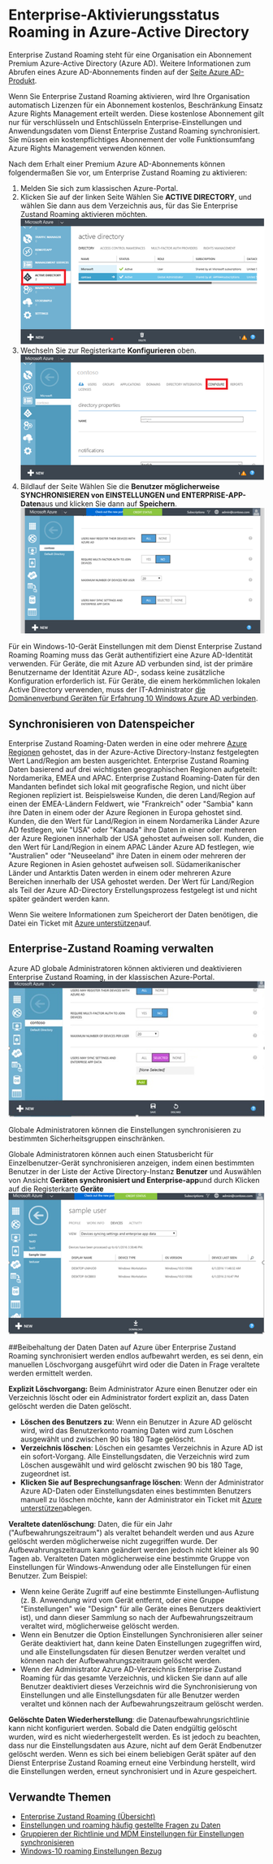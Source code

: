 <properties
    pageTitle="Enterprise-Aktivierungsstatus in Azure-Active Directory Roaming | Microsoft Azure"
    description="Häufig gestellte Fragen zu Enterprise Zustand Roaming Einstellungen in Windows-Geräte ein. Enterprise Zustand Roaming ermöglicht eine einheitliche Verwendung über ihren Windows-Geräten und Zeit zum Konfigurieren eines neuen Geräts verkürzt."
    services="active-directory"
    keywords="Enterprise-Zustand roaming, Windows Cloud, wie Enterprise Zustand roaming aktivieren"
    documentationCenter=""
    authors="femila"
    manager="swadhwa"
    editor="curtand"/>

<tags
    ms.service="active-directory"  
    ms.workload="identity"
    ms.tgt_pltfrm="na"
    ms.devlang="na"
    ms.topic="article"
    ms.date="09/27/2016"
    ms.author="femila"/>



# <a name="enable-enterprise-state-roaming-in-azure-active-directory"></a>Enterprise-Aktivierungsstatus Roaming in Azure-Active Directory

Enterprise Zustand Roaming steht für eine Organisation ein Abonnement Premium Azure-Active Directory (Azure AD). Weitere Informationen zum Abrufen eines Azure AD-Abonnements finden auf der [Seite Azure AD-Produkt](https://azure.microsoft.com/services/active-directory).

Wenn Sie Enterprise Zustand Roaming aktivieren, wird Ihre Organisation automatisch Lizenzen für ein Abonnement kostenlos, Beschränkung Einsatz Azure Rights Management erteilt werden. Diese kostenlose Abonnement gilt nur für verschlüsseln und Entschlüsseln Enterprise-Einstellungen und Anwendungsdaten vom Dienst Enterprise Zustand Roaming synchronisiert. Sie müssen ein kostenpflichtiges Abonnement der volle Funktionsumfang Azure Rights Management verwenden können.

Nach dem Erhalt einer Premium Azure AD-Abonnements können folgendermaßen Sie vor, um Enterprise Zustand Roaming zu aktivieren:

1. Melden Sie sich zum klassischen Azure-Portal.
2. Klicken Sie auf der linken Seite Wählen Sie **ACTIVE DIRECTORY**, und wählen Sie dann aus dem Verzeichnis aus, für das Sie Enterprise Zustand Roaming aktivieren möchten.
![](./media/active-directory-enterprise-state-roaming/active-directory-enterprise-state-roaming.png)
3. Wechseln Sie zur Registerkarte **Konfigurieren** oben.
![](./media/active-directory-enterprise-state-roaming/active-directory-enterprise-state-roaming-configure.png)
4.  Bildlauf der Seite Wählen Sie die **Benutzer möglicherweise SYNCHRONISIEREN von EINSTELLUNGEN und ENTERPRISE-APP-Daten**aus und klicken Sie dann auf **Speichern**.
![](./media/active-directory-enterprise-state-roaming/active-directory-enterprise-state-roaming-select-all-sync-settings.png)

Für ein Windows-10-Gerät Einstellungen mit dem Dienst Enterprise Zustand Roaming Roaming muss das Gerät authentifiziert eine Azure AD-Identität verwenden. Für Geräte, die mit Azure AD verbunden sind, ist der primäre Benutzername der Identität Azure AD-, sodass keine zusätzliche Konfiguration erforderlich ist. Für Geräte, die einem herkömmlichen lokalen Active Directory verwenden, muss der IT-Administrator [die Domänenverbund Geräten für Erfahrung 10 Windows Azure AD verbinden](active-directory-azureadjoin-devices-group-policy.md).

## <a name="sync-data-storage"></a>Synchronisieren von Datenspeicher
Enterprise Zustand Roaming-Daten werden in eine oder mehrere [Azure Regionen](https://azure.microsoft.com/regions/ ) gehostet, das in der Azure-Active Directory-Instanz festgelegten Wert Land/Region am besten ausgerichtet. Enterprise Zustand Roaming Daten basierend auf drei wichtigsten geographischen Regionen aufgeteilt: Nordamerika, EMEA und APAC. Enterprise Zustand Roaming-Daten für den Mandanten befindet sich lokal mit geografische Region, und nicht über Regionen repliziert ist.  Beispielsweise Kunden, die deren Land/Region auf einen der EMEA-Ländern Feldwert, wie "Frankreich" oder "Sambia" kann ihre Daten in einem oder der Azure Regionen in Europa gehostet sind.  Kunden, die den Wert für Land/Region in einem Nordamerika Länder Azure AD festlegen, wie "USA" oder "Kanada" ihre Daten in einer oder mehreren der Azure Regionen innerhalb der USA gehostet aufweisen soll.  Kunden, die den Wert für Land/Region in einem APAC Länder Azure AD festlegen, wie "Australien" oder "Neuseeland" ihre Daten in einem oder mehreren der Azure Regionen in Asien gehostet aufweisen soll.  Südamerikanischer Länder und Antarktis Daten werden in einem oder mehreren Azure Bereichen innerhalb der USA gehostet werden.  Der Wert für Land/Region als Teil der Azure AD-Directory Erstellungsprozess festgelegt ist und nicht später geändert werden kann. 

Wenn Sie weitere Informationen zum Speicherort der Daten benötigen, die Datei ein Ticket mit [Azure unterstützen](https://azure.microsoft.com/support/options/)auf.

## <a name="manage-enterprise-state-roaming"></a>Enterprise-Zustand Roaming verwalten
Azure AD globale Administratoren können aktivieren und deaktivieren Enterprise Zustand Roaming, in der klassischen Azure-Portal.
![](./media/active-directory-enterprise-state-roaming/active-directory-enterprise-state-roaming-manage.png)

Globale Administratoren können die Einstellungen synchronisieren zu bestimmten Sicherheitsgruppen einschränken.

Globale Administratoren können auch einen Statusbericht für Einzelbenutzer-Gerät synchronisieren anzeigen, indem einen bestimmten Benutzer in der Liste der Active Directory-Instanz **Benutzer** und Auswählen von Ansicht **Geräten synchronisiert und Enterprise-app**und durch Klicken auf die Registerkarte **Geräte**
![](./media/active-directory-enterprise-state-roaming/active-directory-enterprise-state-roaming-device-sync-settings.png)

##<a name="data-retention"></a>Beibehaltung der Daten
Daten auf Azure über Enterprise Zustand Roaming synchronisiert werden endlos aufbewahrt werden, es sei denn, ein manuellen Löschvorgang ausgeführt wird oder die Daten in Frage veraltete werden ermittelt werden. 

**Explizit Löschvorgang:** Beim Administrator Azure einen Benutzer oder ein Verzeichnis löscht oder ein Administrator fordert explizit an, dass Daten gelöscht werden die Daten gelöscht.

- **Löschen des Benutzers zu**: Wenn ein Benutzer in Azure AD gelöscht wird, wird das Benutzerkonto roaming Daten wird zum Löschen ausgewählt und zwischen 90 bis 180 Tage gelöscht. 
- **Verzeichnis löschen**: Löschen ein gesamtes Verzeichnis in Azure AD ist ein sofort-Vorgang. Alle Einstellungsdaten, die Verzeichnis wird zum Löschen ausgewählt und wird gelöscht zwischen 90 bis 180 Tage, zugeordnet ist. 
- **Klicken Sie auf Besprechungsanfrage löschen**: Wenn der Administrator Azure AD-Daten oder Einstellungsdaten eines bestimmten Benutzers manuell zu löschen möchte, kann der Administrator ein Ticket mit [Azure unterstützen](https://azure.microsoft.com/support/)ablegen. 

**Veraltete datenlöschung**: Daten, die für ein Jahr ("Aufbewahrungszeitraum") als veraltet behandelt werden und aus Azure gelöscht werden möglicherweise nicht zugegriffen wurde. Der Aufbewahrungszeitraum kann geändert werden jedoch nicht kleiner als 90 Tagen ab. Veralteten Daten möglicherweise eine bestimmte Gruppe von Einstellungen für Windows-Anwendung oder alle Einstellungen für einen Benutzer. Zum Beispiel:
 
- Wenn keine Geräte Zugriff auf eine bestimmte Einstellungen-Auflistung (z. B. Anwendung wird vom Gerät entfernt, oder eine Gruppe "Einstellungen" wie "Design" für alle Geräte eines Benutzers deaktiviert ist), und dann dieser Sammlung so nach der Aufbewahrungszeitraum veraltet wird, möglicherweise gelöscht werden. 
- Wenn ein Benutzer die Option Einstellungen Synchronisieren aller seiner Geräte deaktiviert hat, dann keine Daten Einstellungen zugegriffen wird, und alle Einstellungsdaten für diesen Benutzer werden veraltet und können nach der Aufbewahrungszeitraum gelöscht werden. 
- Wenn der Administrator Azure AD-Verzeichnis Enterprise Zustand Roaming für das gesamte Verzeichnis, und klicken Sie dann auf alle Benutzer deaktiviert dieses Verzeichnis wird die Synchronisierung von Einstellungen und alle Einstellungsdaten für alle Benutzer werden veraltet und können nach der Aufbewahrungszeitraum gelöscht werden. 

**Gelöschte Daten Wiederherstellung**: die Datenaufbewahrungsrichtlinie kann nicht konfiguriert werden. Sobald die Daten endgültig gelöscht wurden, wird es nicht wiederhergestellt werden. Es ist jedoch zu beachten, dass nur die Einstellungsdaten aus Azure, nicht auf dem Gerät Endbenutzer gelöscht werden. Wenn es sich bei einem beliebigen Gerät später auf den Dienst Enterprise Zustand Roaming erneut eine Verbindung herstellt, wird die Einstellungen werden, erneut synchronisiert und in Azure gespeichert.


## <a name="related-topics"></a>Verwandte Themen
- [Enterprise Zustand Roaming (Übersicht)](active-directory-windows-enterprise-state-roaming-overview.md)
- [Einstellungen und roaming häufig gestellte Fragen zu Daten](active-directory-windows-enterprise-state-roaming-faqs.md)
- [Gruppieren der Richtlinie und MDM Einstellungen für Einstellungen synchronisieren](active-directory-windows-enterprise-state-roaming-group-policy-settings.md)
- [Windows-10 roaming Einstellungen Bezug](active-directory-windows-enterprise-state-roaming-windows-settings-reference.md)
